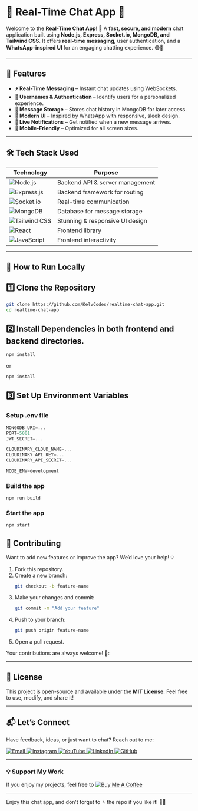 # 💬 Real-Time Chat App 🚀

Welcome to the **Real-Time Chat App**! 🎉 
A **fast, secure, and modern** chat application built using **Node.js, Express, Socket.io, MongoDB, and Tailwind CSS**. It offers **real-time messaging**, user authentication, and a **WhatsApp-inspired UI** for an engaging chatting experience. 🟢💬

---

## 🌟 Features  
- **⚡ Real-Time Messaging** – Instant chat updates using WebSockets.
- **👤 Usernames & Authentication** – Identify users for a personalized experience.
- **💾 Message Storage** – Stores chat history in MongoDB for later access.
-  **🎨 Modern UI** – Inspired by WhatsApp with responsive, sleek design.
-  **🔔 Live Notifications** – Get notified when a new message arrives.
-  **📱 Mobile-Friendly** – Optimized for all screen sizes.

---

## 🛠️ Tech Stack Used  
| **Technology**  | **Purpose** |
|-----------------|-------------|
| ![Node.js](https://img.shields.io/badge/Node.js-43853D?style=for-the-badge&logo=node.js&logoColor=white) | Backend API & server management |
| ![Express.js](https://img.shields.io/badge/Express.js-000000?style=for-the-badge&logo=express&logoColor=white) | Backend framework for routing |
| ![Socket.io](https://img.shields.io/badge/Socket.io-010101?style=for-the-badge&logo=socket.io&logoColor=white) | Real-time communication |
| ![MongoDB](https://img.shields.io/badge/MongoDB-4EA94B?style=for-the-badge&logo=mongodb&logoColor=white) | Database for message storage |
| ![Tailwind CSS](https://img.shields.io/badge/TailwindCSS-38B2AC?style=for-the-badge&logo=tailwind-css&logoColor=white) | Stunning & responsive UI design |
| ![React](https://img.shields.io/badge/React-20232A?style=for-the-badge&logo=react&logoColor=61DAFB) | Frontend library |
| ![JavaScript](https://img.shields.io/badge/JavaScript-F7DF1E?style=for-the-badge&logo=javascript&logoColor=black) | Frontend interactivity |

---

## 🚀 How to Run Locally  

## 1️⃣ Clone the Repository  
```bash  
git clone https://github.com/KelvCodes/realtime-chat-app.git  
cd realtime-chat-app
```
## 2️⃣ Install Dependencies in both frontend and backend directories.
```bash
npm install
```
or
```bash
npm install
```

## 3️⃣ Set Up Environment Variables
### Setup .env file

```js
MONGODB_URI=...
PORT=5001
JWT_SECRET=...

CLOUDINARY_CLOUD_NAME=...
CLOUDINARY_API_KEY=...
CLOUDINARY_API_SECRET=...

NODE_ENV=development
```

### Build the app

```shell
npm run build
```

### Start the app

```shell
npm start
```


## 🤝 Contributing  

Want to add new features or improve the app? We’d love your help! 💡  
1. Fork this repository.  
2. Create a new branch:  
   ```bash  
   git checkout -b feature-name  
   ```  
3. Make your changes and commit:  
   ```bash  
   git commit -m "Add your feature"  
   ```  
4. Push to your branch:  
   ```bash  
   git push origin feature-name  
   ```  
5. Open a pull request.  

Your contributions are always welcome! 🌟:


---

## 📜 License  

This project is open-source and available under the **MIT License**. Feel free to use, modify, and share it!  

---

## 📬 Let’s Connect  

Have feedback, ideas, or just want to chat? Reach out to me:  
<div>
  <a href="mailto:onlykelvin06@gmail.com">
    <img src="https://img.shields.io/badge/Email-4285F4?style=for-the-badge&logo=gmail&logoColor=white" alt="Email" />
  </a>
  <a href="https://www.instagram.com/_.yo.kelvin/">
    <img src="https://img.shields.io/badge/Instagram-E4405F?style=for-the-badge&logo=instagram&logoColor=white" alt="Instagram" />
  </a>
  <a href="https://www.youtube.com/@TechTutor_Tv?sub_confirmation=1">
    <img src="https://img.shields.io/badge/YouTube-FF0000?style=for-the-badge&logo=youtube&logoColor=white" alt="YouTube" />
  </a>
  <a href = "https://www.linkedin.com/in/kelvin-agyare-yeboah-6728a7301?utm_source=share&utm_campaign=share_via&utm_content=profile&utm_medium=android_app">
    <img src="https://img.shields.io/badge/LinkedIn-0077B5?style=for-the-badge&logo=linkedin&logoColor=white" alt="LinkedIn" />
  </a>
  <a href="https://github.com/KelvCodes">
    <img src="https://img.shields.io/badge/GitHub-181717?style=for-the-badge&logo=github&logoColor=white" alt="GitHub" />
  </a>
</div>     
 
---
### 💡 Support My Work  
If you enjoy my projects, feel free to [![Buy Me A Coffee](https://img.shields.io/badge/Buy%20Me%20A%20Coffee-%F0%9F%8C%8D-yellow?style=for-the-badge&logo=buy-me-a-coffee&logoColor=black)](https://www.buymeacoffee.com/kelvcodes) 

---
Enjoy this chat app, and don’t forget to ⭐ the repo if you like it! 🥳✨  



